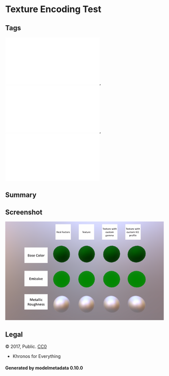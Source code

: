 # Texture Encoding Test

## Tags

![sharable](./README-sharable.md), ![no-author](./README-no-author.md), ![issues](./README-issues.md)

## Summary

 

## Screenshot

![screenshot](screenshot/screenshot.png)

## Legal

&copy; 2017, Public. [CC0](https://creativecommons.org/publicdomain/zero/1.0/legalcode)

 - Khronos for Everything

#### Generated by modelmetadata 0.10.0